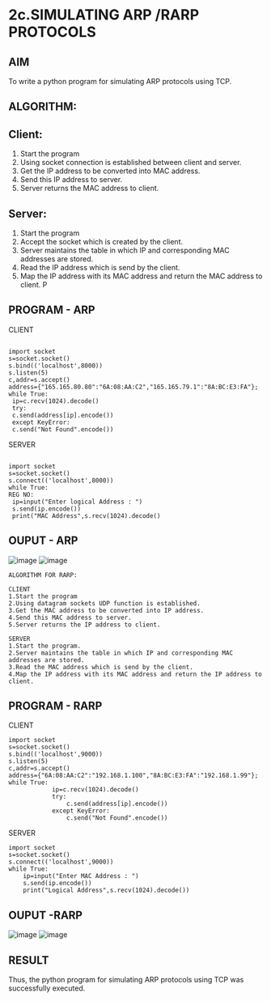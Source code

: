 # 2c.SIMULATING ARP /RARP PROTOCOLS
## AIM
To write a python program for simulating ARP protocols using TCP.
## ALGORITHM:
## Client:
1. Start the program
2. Using socket connection is established between client and server.
3. Get the IP address to be converted into MAC address.
4. Send this IP address to server.
5. Server returns the MAC address to client.
## Server:
1. Start the program
2. Accept the socket which is created by the client.
3. Server maintains the table in which IP and corresponding MAC addresses are
stored.
4. Read the IP address which is send by the client.
5. Map the IP address with its MAC address and return the MAC address to client.
P
## PROGRAM - ARP



CLIENT
```

import socket
s=socket.socket()
s.bind(('localhost',8000))
s.listen(5)
c,addr=s.accept()
address={"165.165.80.80":"6A:08:AA:C2","165.165.79.1":"8A:BC:E3:FA"};
while True:
 ip=c.recv(1024).decode()
 try:
 c.send(address[ip].encode())
 except KeyError:
 c.send("Not Found".encode())
```




SERVER
```

import socket
s=socket.socket()
s.connect(('localhost',8000))
while True:
REG NO:
 ip=input("Enter logical Address : ")
 s.send(ip.encode())
 print("MAC Address",s.recv(1024).decode()
```





## OUPUT - ARP
![image](https://github.com/Pooja-sri45/2c.ARP_RARP_PROTOCOLS/assets/147081893/1eb2c48c-970b-4ee8-9a24-8779dbbefdee)
![image](https://github.com/Pooja-sri45/2c.ARP_RARP_PROTOCOLS/assets/147081893/3d69a327-643e-4142-aa1f-e4d9dd5c1fd1)


```
ALGORITHM FOR RARP:
```


```
CLIENT
1.Start the program
2.Using datagram sockets UDP function is established.
3.Get the MAC address to be converted into IP address.
4.Send this MAC address to server.
5.Server returns the IP address to client.
```


```
SERVER
1.Start the program.
2.Server maintains the table in which IP and corresponding MAC addresses are stored.
3.Read the MAC address which is send by the client.
4.Map the IP address with its MAC address and return the IP address to client.
```


## PROGRAM - RARP

CLIENT
```
import socket 
s=socket.socket() 
s.bind(('localhost',9000)) 
s.listen(5) 
c,addr=s.accept() 
address={"6A:08:AA:C2":"192.168.1.100","8A:BC:E3:FA":"192.168.1.99"}; 
while True: 
            ip=c.recv(1024).decode() 
            try: 
                c.send(address[ip].encode()) 
            except KeyError: 
                c.send("Not Found".encode())
```
SERVER

```
import socket 
s=socket.socket() 
s.connect(('localhost',9000)) 
while True: 
    ip=input("Enter MAC Address : ") 
    s.send(ip.encode()) 
    print("Logical Address",s.recv(1024).decode())
```





## OUPUT -RARP
![image](https://github.com/Pooja-sri45/2c.ARP_RARP_PROTOCOLS/assets/147081893/5f8bdf82-5e3a-406c-a573-1f0eeea02a6b)
![image](https://github.com/Pooja-sri45/2c.ARP_RARP_PROTOCOLS/assets/147081893/0ffded47-9e92-461d-80af-3ae3712f2315)





## RESULT
Thus, the python program for simulating ARP protocols using TCP was successfully 
executed.
